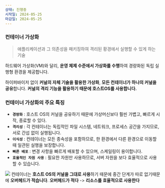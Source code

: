 ```yaml
---
상태: 진행중
시작일: 2024-05-25
마감일: 2024-05-25
---
```

### 컨테이너 가상화
> 애플리케이션과 그 의존성을 패키징하여 격리된 황경에서 실행할 수 있게 하는 기술

하드웨어 가상화(VM)와 달리, **운영 체제 수준에서 가상화를 수행**하여 경량화된 독립 실행형 환경을 제공합니다.

하이퍼바이저 없이 **커널의 자체 기술을 활용한 가상화**, **모든 컨테이너가 하나의 커널을 공유**합니다.
**커널의 격리 기능을 활용하기 때문에 호스트OS를 사용합니다.**

### 컨테이너 가상화의 주요 특징
- **`경량화`** : 호스트 OS의 커널을 공유하기 때문에 가상머신보다 훨씬 가볍고, 빠르게 시작, 종료할 수 있다.
- **`격리성`** : 각 컨테이너는 독립적인 파일 시스템, 네트워크, 프로세스 공간을 가지므로, 서로 간섭 없이 실행됩니다.
- **`이식성`** : 컨테이너는 모든 종속성을 포함하므로, 한 환경에서 다른 환경으로 이동할 때 일관된 실행을 보장합니다.
- **`빠른 배포`** : 변경 사항을 빠르게 배포할 수 있으며, 스케일링이 용이합니다.
- **`효율적인 자원 사용`** : 필요한 자원만 사용하므로, 서버 자원을 보다 효율적으로 사용할  수 있습니다.

![](https://i.imgur.com/mmNc3G5.png)
컨테이너는 **호스트 OS의 커널을 그대로 사용**하기 때문에 중간 단계가 따로 없기때문에 **오버헤드가 적습니다**.
**오버헤드가 적다** -> **리소스를 효율적으로 사용한다**

  